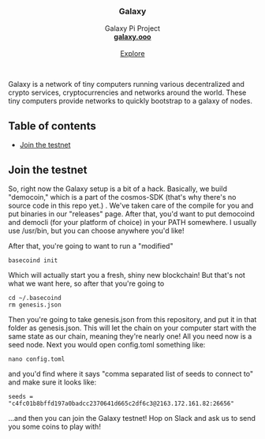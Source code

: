 <p align="center">
  <br/>

  <h3 align="center">Galaxy</h3>

  <p align="center">
    Galaxy Pi Project
    <br/>
    <a href="http://galaxy.ooo"><strong>galaxy.ooo</strong></a>
    <br/>
    <br/>
    <a href="https://github.com/galaxypi/">Explore</a>
  </p>
</p>

<br/>

Galaxy is a network of tiny computers running various decentralized and crypto services, cryptocurrencies and networks around the world. These tiny computers provide networks to quickly bootstrap to a galaxy of nodes.

## Table of contents

- [Join the testnet](#join-the-testnet)

## Join the testnet
So, right now the Galaxy setup is a bit of a hack.  Basically, we build "democoin," which is a part of the cosmos-SDK (that's why there's no source code in this repo yet.) .  We've taken care of the compile for you and put binaries in our "releases" page.  After that, you'd want to put democoind and democli (for your platform of choice) in your PATH somewhere.  I usually use /usr/bin, but you can choose anywhere you'd like!

After that, you're going to want to run a "modified"

```
basecoind init
```

Which will actually start you a fresh, shiny new blockchain!  But that's not what we want here, so after that you're going to

```
cd ~/.basecoind
rm genesis.json
```

Then you're going to take genesis.json from this repository, and put it in that folder as genesis.json.  This will let the chain on your computer start with the same state as our chain, meaning they're nearly one!  All you need now is a seed node.  Next you would open config.toml something like:

```
nano config.toml
```

and you'd find where it says "comma separated list of seeds to connect to" and make sure it looks like:

```
seeds = "c4fc01b8bffd197a0badcc2370641d665c2df6c3@2163.172.161.82:26656"
```

...and then you can join the Galaxy testnet!  Hop on Slack and ask us to send you some coins to play with!
